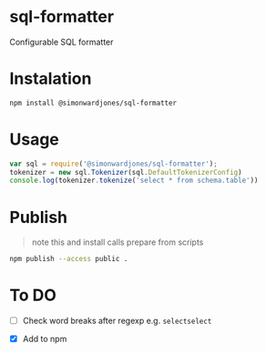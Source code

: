 # sql-formatter
Configurable SQL formatter


# Instalation

```bash
npm install @simonwardjones/sql-formatter
```

# Usage

```javascript
var sql = require('@simonwardjones/sql-formatter');
tokenizer = new sql.Tokenizer(sql.DefaultTokenizerConfig)
console.log(tokenizer.tokenize('select * from schema.table'))
```

# Publish
> note this and install calls prepare from scripts

```bash
npm publish --access public .
```

# To DO
- [ ] Check word breaks after regexp e.g. `selectselect`
- [X] Add to npm

